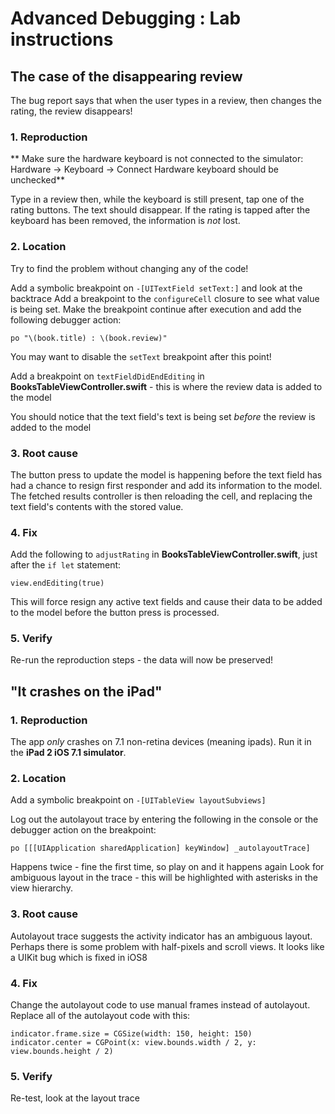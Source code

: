 # Advanced Debugging : Lab instructions

## The case of the disappearing review

The bug report says that when the user types in a review, then changes the rating, the review disappears!

### 1. Reproduction

** Make sure the hardware keyboard is not connected to the simulator: Hardware -> Keyboard -> Connect Hardware keyboard should be unchecked**

Type in a review then, while the keyboard is still present, tap one of the rating buttons. The text should disappear.
If the rating is tapped after the keyboard has been removed, the information is _not_ lost. 

### 2. Location

Try to find the problem without changing any of the code!

Add a symbolic breakpoint on `-[UITextField setText:]` and look at the backtrace
Add a breakpoint to the `configureCell` closure to see what value is being set. Make the breakpoint continue after execution and add the following debugger action:

```
po "\(book.title) : \(book.review)"
```

You may want to disable the `setText` breakpoint after this point!

Add a breakpoint on `textFieldDidEndEditing` in **BooksTableViewController.swift** - this is where the review data is added to the model

You should notice that the text field's text is being set _before_ the review is added to the model

### 3. Root cause

The button press to update the model is happening before the text field has had a chance to resign first responder and add its information to the model. The fetched results controller is then reloading the cell, and replacing the text field's contents with the stored value.

### 4. Fix 

Add the following to `adjustRating` in **BooksTableViewController.swift**, just after the `if let` statement:

```
view.endEditing(true)
```

This will force resign any active text fields and cause their data to be added to the model before the button press is processed.

### 5. Verify

Re-run the reproduction steps - the data will now be preserved! 

## "It crashes on the iPad"

### 1. Reproduction

The app _only_ crashes on 7.1 non-retina devices (meaning ipads). Run it in the **iPad 2 iOS 7.1 simulator**.

### 2. Location

Add a symbolic breakpoint on `-[UITableView layoutSubviews]`

Log out the autolayout trace by entering the following in the console or the debugger action on the breakpoint:

```
po [[[UIApplication sharedApplication] keyWindow] _autolayoutTrace]
```

Happens twice - fine the first time, so play on and it happens again
Look for ambiguous layout in the trace - this will be highlighted with asterisks in the view hierarchy.

### 3. Root cause

Autolayout trace suggests the activity indicator has an ambiguous layout. Perhaps there is some problem with half-pixels and scroll views. It looks like a UIKit bug which is fixed in iOS8

### 4. Fix

Change the autolayout code to use manual frames instead of autolayout. Replace all of the autolayout code with this:

```
indicator.frame.size = CGSize(width: 150, height: 150)
indicator.center = CGPoint(x: view.bounds.width / 2, y: view.bounds.height / 2)
```

### 5. Verify

Re-test, look at the layout trace